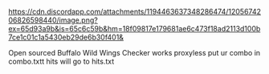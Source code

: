 https://cdn.discordapp.com/attachments/1194463637348286474/1205674206826598440/image.png?ex=65d93a9b&is=65c6c59b&hm=18f09817e179681ae6c473f18ad2113d100b7ce1c01c1a5430eb29de6b30f401&

Open sourced Buffalo Wild Wings Checker works proxyless put ur combo in combo.txtt hits will go to hits.txt
